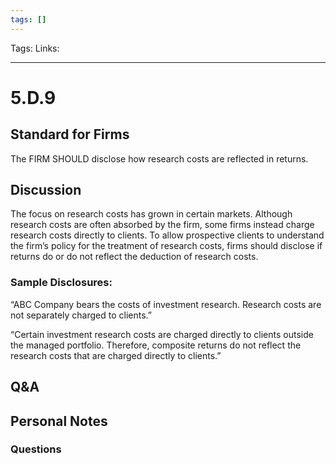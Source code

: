 ```yaml
---
tags: []
---
```

Tags:
Links: 
___
# 5.D.9
## Standard for Firms
The FIRM SHOULD disclose how research costs are reflected in returns.
## Discussion
The focus on research costs has grown in certain markets. Although research costs are often absorbed by the firm, some firms instead charge research costs directly to clients. To allow prospective clients to understand the firm’s policy for the treatment of research costs, firms should disclose if returns do or do not reflect the deduction of research costs.
### Sample Disclosures:
“ABC Company bears the costs of investment research. Research costs are not separately charged to clients.”

“Certain investment research costs are charged directly to clients outside the managed portfolio. Therefore, composite returns do not reflect the research costs that are charged directly to clients.”
## Q&A

## Personal Notes

### Questions